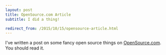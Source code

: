 ```yaml
---
layout: post
title: OpenSource.com Article
subtitle: I did a thing!

redirect_from: /2015/10/15/opensource-article.html
---
```



I've written a post on some fancy open source things on [OpenSource.com](https://opensource.com/life/15/10/octohat-github-non-code-contribution-tracker). You should read it. 
